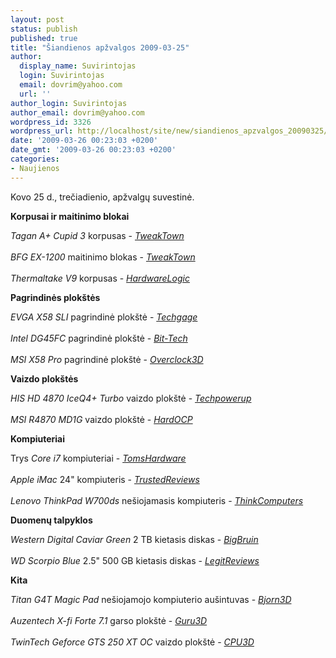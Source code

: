 ```yaml
---
layout: post
status: publish
published: true
title: "Šiandienos apžvalgos 2009-03-25"
author:
  display_name: Suvirintojas
  login: Suvirintojas
  email: dovrim@yahoo.com
  url: ''
author_login: Suvirintojas
author_email: dovrim@yahoo.com
wordpress_id: 3326
wordpress_url: http://localhost/site/new/siandienos_apzvalgos_20090325/
date: '2009-03-26 00:23:03 +0200'
date_gmt: '2009-03-26 00:23:03 +0200'
categories:
- Naujienos
---
```

<p>Kovo 25 d., trečiadienio, apžvalgų suvestinė.</p>
<p><b>Korpusai ir maitinimo blokai</b></p>
<p><i>Tagan A+ Cupid 3</i> korpusas - <i><a class="ns" href="http://www.tweaktown.com/reviews/1797/tagan_a_cupid_3_mini_itx_htpc_chassis/index.html">TweakTown</a></i><br />
<br /><i>BFG EX-1200</i> maitinimo blokas - <i><a class="ns" href="http://www.tweaktown.com/reviews/1796/bfg_ex_1200_watt_modular_power_supply/index.html">TweakTown</a></i><br />
<br /><i>Thermaltake V9</i> korpusas - <i><a class="ns" href="http://www.hardwarelogic.com/news/135/ARTICLE/1822/2009-03-25.html">HardwareLogic</a></i></p>
<p><b>Pagrindinės plokštės</b></p>
<p><i>EVGA X58 SLI</i> pagrindinė plokštė - <i><a class="ns" href="http://techgage.com/article/evga_x58_sli/">Techgage</a></i><br />
<br /><i>Intel DG45FC</i> pagrindinė plokštė - <i><a class="ns" href="http://www.bit-tech.net/hardware/motherboards/2009/03/25/intel-dg45fc-mini-itx-motherboard-review/1">Bit-Tech</a></i><br />
<br /><i>MSI X58 Pro</i> pagrindinė plokštė - <i><a class="ns" href="http://overclock3d.net/reviews.php?/cpu_mainboard/msi_x58_pro_motherboard/1">Overclock3D</a></i></p>
<p><b>Vaizdo plokštės</b></p>
<p><i>HIS HD 4870 IceQ4+ Turbo</i> vaizdo plokštė - <i><a class="ns" href="http://www.techpowerup.com/reviews/HIS/HD_4870_IceQ4/">Techpowerup</a></i><br />
<br /><i>MSI R4870 MD1G</i> vaizdo plokštė - <i><a class="ns" href="http://enthusiast.hardocp.com/article.html?art=MTYzNCwxLCxoZW50aHVzaWFzdA==">HardOCP</a></i></p>
<p><b>Kompiuteriai</b></p>
<p>Trys <i>Core i7</i> kompiuteriai - <i><a class="ns" href="http://www.tomshardware.com/reviews/core-i7-system,2251.html">TomsHardware</a></i><br />
<br /><i>Apple iMac</i> 24" kompiuteris - <i><a class="ns" href="http://www.trustedreviews.com/pcs/review/2009/03/25/Apple-iMac-24in---2009-Edition/p1">TrustedReviews</a></i><br />
<br /><i>Lenovo ThinkPad W700ds</i> nešiojamasis kompiuteris - <i><a class="ns" href="http://www.thinkcomputers.org/index.php?x=reviews&id=948">ThinkComputers</a></i></p>
<p><b>Duomenų talpyklos</b></p>
<p><i>Western Digital Caviar Green</i> 2 TB kietasis diskas - <i><a class="ns" href="http://www.bigbruin.com/2009/wd2tb_1">BigBruin</a></i><br />
<br /><i>WD Scorpio Blue</i> 2.5" 500 GB kietasis diskas - <i><a class="ns" href="http://www.legitreviews.com/article/937/1/">LegitReviews</a></i></p>
<p><b>Kita</b></p>
<p><i>Titan G4T Magic Pad</i> nešiojamojo kompiuterio aušintuvas - <i><a class="ns" href="http://www.bjorn3d.com/read.php?cID=1522">Bjorn3D</a></i><br />
<br /><i>Auzentech X-fi Forte 7.1</i> garso plokštė - <i><a class="ns" href="http://www.guru3d.com/article/auzentech-xfi-forte-71-soundcard-review-test/">Guru3D</a></i><br />
<br /><i>TwinTech Geforce GTS 250 XT OC</i> vaizdo plokštė - <i><a class="ns" href="http://www.cpu3d.com/review/7426-1/twintech-geforce-gts-250-xt-oc-edition/introduction.html">CPU3D</a></i><br /></p>
